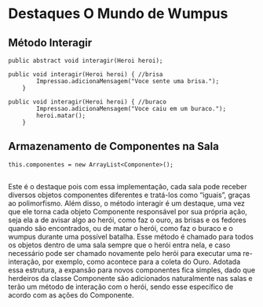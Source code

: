 # Destaques O Mundo de Wumpus

## Método Interagir
```
public abstract void interagir(Heroi heroi);

public void interagir(Heroi heroi) { //brisa
		Impressao.adicionaMensagem("Voce sente uma brisa.");
	}

public void interagir(Heroi heroi) { //buraco
		Impressao.adicionaMensagem("Voce caiu em um buraco.");
		heroi.matar();
	}
```

## Armazenamento de Componentes na Sala
```
this.componentes = new ArrayList<Componente>();
``` 

## 
Este é o destaque pois com essa implementação, cada sala pode receber diversos objetos componentes diferentes e tratá-los como “iguais”, graças ao polimorfismo. Além disso, o método interagir é um destaque, uma vez que ele torna cada objeto Componente responsável por sua própria ação, seja ela a de avisar algo ao herói, como faz o ouro, as brisas e os fedores quando são encontrados, ou de matar o herói, como faz o buraco e o wumpus durante uma possível batalha. Esse método é chamado para todos os objetos dentro de uma sala sempre que o herói entra nela, e caso necessário pode ser chamado novamente pelo herói para executar uma re-interação, por exemplo, como acontece para a coleta do Ouro. Adotada essa estrutura, a expansão para novos componentes fica simples, dado que herdeiros da classe Componente são adicionados naturalmente nas salas e terão um método de interação com o herói, sendo esse específico de acordo com as ações do Componente.
